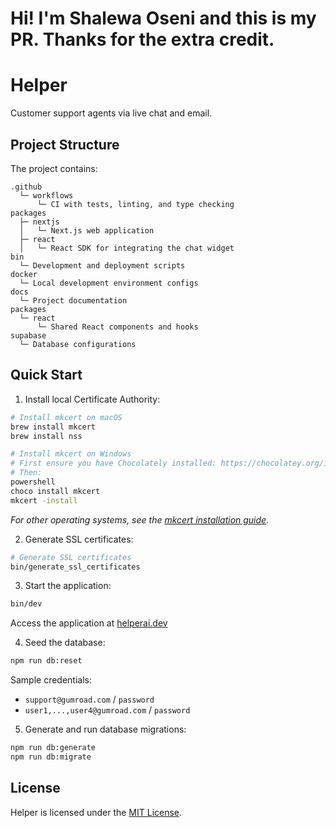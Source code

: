 # Hi! I'm Shalewa Oseni and this is my PR. Thanks for the extra credit.

# Helper

Customer support agents via live chat and email.

## Project Structure

The project contains:

```text
.github
  └─ workflows
      └─ CI with tests, linting, and type checking
packages
  ├─ nextjs
  │   └─ Next.js web application
  ├─ react
  │   └─ React SDK for integrating the chat widget
bin
  └─ Development and deployment scripts
docker
  └─ Local development environment configs
docs
  └─ Project documentation
packages
  └─ react
      └─ Shared React components and hooks
supabase
  └─ Database configurations
```

## Quick Start

1. Install local Certificate Authority:

```sh
# Install mkcert on macOS
brew install mkcert
brew install nss
```

```sh
# Install mkcert on Windows
# First ensure you have Chocolately installed: https://chocolatey.org/install
# Then:
powershell
choco install mkcert
mkcert -install
```

_For other operating systems, see the [mkcert installation guide](https://github.com/FiloSottile/mkcert?tab=readme-ov-file#installation)._

2. Generate SSL certificates:

```sh
# Generate SSL certificates
bin/generate_ssl_certificates
```

3. Start the application:

```sh
bin/dev
```

Access the application at [helperai.dev](https://helperai.dev)

4. Seed the database:

```sh
npm run db:reset
```

Sample credentials:

- `support@gumroad.com` / `password`
- `user1,...,user4@gumroad.com` / `password`

5. Generate and run database migrations:

```sh
npm run db:generate
npm run db:migrate
```

## License

Helper is licensed under the [MIT License](LICENSE.md).
